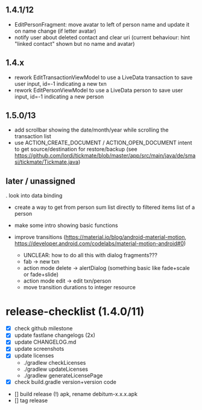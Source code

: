 ## 1.4.1/12
- EditPersonFragment: move avatar to left of person name and update it on name change (if letter avatar)
- notify user about deleted contact and clear uri (current behaviour: hint "linked contact" shown but no name and avatar)

## 1.4.x
- rework EditTransactionViewModel to use a LiveData transaction to save user input, id=-1 indicating a new txn
- rework EditPersonViewModel to use a LiveData person to save user input, id=-1 indicating a new person

## 1.5.0/13
- add scrollbar showing the date/month/year while scrolling the transaction list
- use ACTION_CREATE_DOCUMENT / ACTION_OPEN_DOCUMENT intent to get source/destination for restore/backup (see https://github.com/lordi/tickmate/blob/master/app/src/main/java/de/smasi/tickmate/Tickmate.java)

## later / unassigned
. look into data binding
- create a way to get from person sum list directly to filtered items list of a person
- make some intro showing basic functions

- improve transitions (https://material.io/blog/android-material-motion, https://developer.android.com/codelabs/material-motion-android#0)
  - UNCLEAR: how to do all this with dialog fragments???
  - fab -> new txn
  - action mode delete -> alertDialog (something basic like fade+scale or fade+slide)
  - action mode edit -> edit txn/person
  - move transition durations to integer resource



# release-checklist (1.4.0/11)
- [x] check github milestone
- [x] update fastlane changelogs (2x)
- [x] update CHANGELOG.md
- [x] update screenshots
- [x] update licenses
  - ./gradlew checkLicenses
  - ./gradlew updateLicenses
  - ./gradlew generateLicensePage
- [x] check build.gradle version+version code
- [] build release (!) apk, rename debitum-x.x.x.apk
- [] tag release
